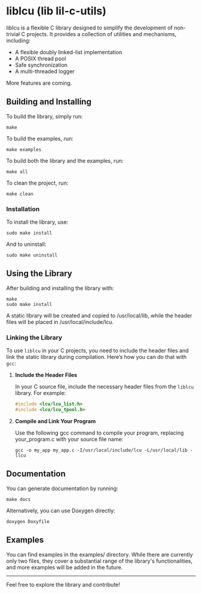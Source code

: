 # liblcu (lib lil-c-utils)

liblcu is a flexible C library designed to simplify the development of non-trivial C projects. It provides a collection of utilities and mechanisms, including:

- A flexible doubly linked-list implementation
- A POSIX thread pool
- Safe synchronization
- A multi-threaded logger

More features are coming.

## Building and Installing

To build the library, simply run:

`make`

To build the examples, run:

`make examples`

To build both the library and the examples, run:

`make all`

To clean the project, run:

`make clean`

### Installation

To install the library, use:

`sudo make install`

And to uninstall:

`sudo make uninstall`

## Using the Library

After building and installing the library with:
```
make
sudo make install
```

A static library will be created and copied to /usr/local/lib, while the header files will be placed in /usr/local/include/lcu.

### Linking the Library

To use `liblcu` in your C projects, you need to include the header files and link the static library during compilation. Here’s how you can do that with `gcc`:

1. **Include the Header Files**

   In your C source file, include the necessary header files from the `liblcu` library. For example:

   ```c
   #include <lcu/lcu_list.h>   
   #include <lcu/lcu_tpool.h>
   ```
2. **Compile and Link Your Program**

    Use the following gcc command to compile your program, replacing your_program.c with your source file name:

    `gcc -o my_app my_app.c -I/usr/local/include/lcu -L/usr/local/lib -llcu`


## Documentation

You can generate documentation by running:

`make docs`

Alternatively, you can use Doxygen directly:

`doxygen Doxyfile`

## Examples

You can find examples in the examples/ directory. While there are currently only two files, they cover a substantial range of the library's functionalities, and more examples will be added in the future.

---

Feel free to explore the library and contribute! 
